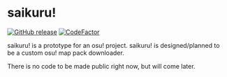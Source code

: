 # saikuru!

[![GitHub release](https://img.shields.io/github/release/znotchill/saikuru.svg)](https://github.com/zNotChill/saikuru/releases/latest)
[![CodeFactor](https://www.codefactor.io/repository/github/znotchill/saikuru/badge)](https://www.codefactor.io/repository/github/znotchill/saikuru)

saikuru! is a prototype for an osu! project. saikuru! is designed/planned to be a custom osu! map pack downloader.

There is no code to be made public right now, but will come later.
